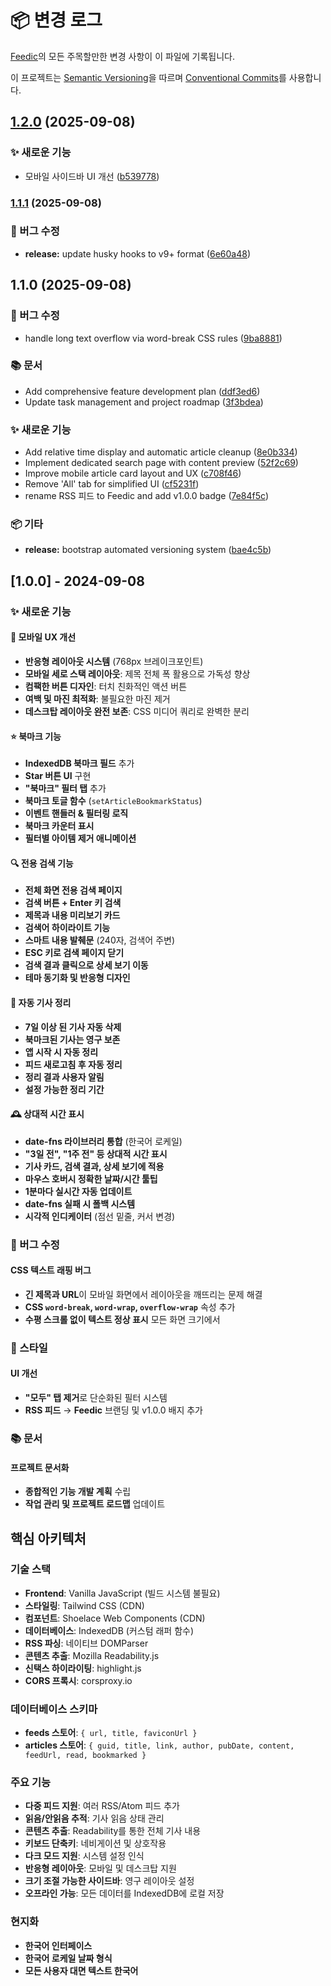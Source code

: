 # 📦 변경 로그

[Feedic](https://github.com/jade-kim/gemini-feedic)의 모든 주목할만한 변경 사항이 이 파일에 기록됩니다.

이 프로젝트는 [Semantic Versioning](https://semver.org/)을 따르며 [Conventional Commits](https://conventionalcommits.org/)를 사용합니다.
## [1.2.0](https://github.com/jade-kim/gemini-feedic/compare/v1.1.1...v1.2.0) (2025-09-08)


### ✨ 새로운 기능

* 모바일 사이드바 UI 개선 ([b539778](https://github.com/jade-kim/gemini-feedic/commit/b539778aacabd256a0a6a50a9f3fc215c46c74d0))

### [1.1.1](https://github.com/jade-kim/gemini-feedic/compare/v1.1.0...v1.1.1) (2025-09-08)


### 🐞 버그 수정

* **release:** update husky hooks to v9+ format ([6e60a48](https://github.com/jade-kim/gemini-feedic/commit/6e60a4867f7c93c87fd3e8f5f414ff02843da0b7))

## 1.1.0 (2025-09-08)


### 🐞 버그 수정

* handle long text overflow via word-break CSS rules ([9ba8881](https://github.com/jade-kim/gemini-feedic/commit/9ba88819ad548d532a2ab23af06253de89344ae6))


### 📚 문서

* Add comprehensive feature development plan ([ddf3ed6](https://github.com/jade-kim/gemini-feedic/commit/ddf3ed6942f3195365ba252900482cf402b3f322))
* Update task management and project roadmap ([3f3bdea](https://github.com/jade-kim/gemini-feedic/commit/3f3bdea67f3bcb4a40ae46df74c58887067460fb))


### ✨ 새로운 기능

* Add relative time display and automatic article cleanup ([8e0b334](https://github.com/jade-kim/gemini-feedic/commit/8e0b3348de0a524a3426c3452332cccb1f1be0b8))
* Implement dedicated search page with content preview ([52f2c69](https://github.com/jade-kim/gemini-feedic/commit/52f2c69dadc23918f9f98cd0fec1869ea169f911))
* Improve mobile article card layout and UX ([c708f46](https://github.com/jade-kim/gemini-feedic/commit/c708f46a00b826e1589a2ef6730a71a7f7e7e7b9))
* Remove 'All' tab for simplified UI ([cf5231f](https://github.com/jade-kim/gemini-feedic/commit/cf5231f13dfca3b02a5ac9c17dbcc57fa6dff0d6))
* rename RSS 피드 to Feedic and add v1.0.0 badge ([7e84f5c](https://github.com/jade-kim/gemini-feedic/commit/7e84f5c12e0800a149867b29d80c3ac4c62201cc))


### 📦 기타

* **release:** bootstrap automated versioning system ([bae4c5b](https://github.com/jade-kim/gemini-feedic/commit/bae4c5b67bd611dab9c1caf5f562cc1ef24ca883))

## [1.0.0] - 2024-09-08

### ✨ 새로운 기능

#### 📱 모바일 UX 개선
- **반응형 레이아웃 시스템** (768px 브레이크포인트)
- **모바일 세로 스택 레이아웃**: 제목 전체 폭 활용으로 가독성 향상
- **컴팩한 버튼 디자인**: 터치 친화적인 액션 버튼
- **여백 및 마진 최적화**: 불필요한 마진 제거
- **데스크탑 레이아웃 완전 보존**: CSS 미디어 쿼리로 완벽한 분리

#### ⭐ 북마크 기능
- **IndexedDB 북마크 필드** 추가
- **Star 버튼 UI** 구현
- **"북마크" 필터 탭** 추가
- **북마크 토글 함수** (`setArticleBookmarkStatus`)
- **이벤트 핸들러 & 필터링 로직**
- **북마크 카운터 표시**
- **필터별 아이템 제거 애니메이션**

#### 🔍 전용 검색 기능
- **전체 화면 전용 검색 페이지**
- **검색 버튼 + Enter 키 검색**
- **제목과 내용 미리보기 카드**
- **검색어 하이라이트 기능**
- **스마트 내용 발췌문** (240자, 검색어 주변)
- **ESC 키로 검색 페이지 닫기**
- **검색 결과 클릭으로 상세 보기 이동**
- **테마 동기화 및 반응형 디자인**

#### 🧹 자동 기사 정리
- **7일 이상 된 기사 자동 삭제**
- **북마크된 기사는 영구 보존**
- **앱 시작 시 자동 정리**
- **피드 새로고침 후 자동 정리**
- **정리 결과 사용자 알림**
- **설정 가능한 정리 기간**

#### 🕰️ 상대적 시간 표시
- **date-fns 라이브러리 통합** (한국어 로케일)
- **"3일 전", "1주 전" 등 상대적 시간 표시**
- **기사 카드, 검색 결과, 상세 보기에 적용**
- **마우스 호버시 정확한 날짜/시간 툴팁**
- **1분마다 실시간 자동 업데이트**
- **date-fns 실패 시 폴백 시스템**
- **시각적 인디케이터** (점선 밑줄, 커서 변경)

### 🐞 버그 수정

#### CSS 텍스트 래핑 버그
- **긴 제목과 URL**이 모바일 화면에서 레이아웃을 깨뜨리는 문제 해결
- **CSS `word-break`, `word-wrap`, `overflow-wrap`** 속성 추가
- **수평 스크롤 없이 텍스트 정상 표시** 모든 화면 크기에서

### 💎 스타일

#### UI 개선
- **"모두" 탭 제거**로 단순화된 필터 시스템
- **RSS 피드** → **Feedic** 브랜딩 및 v1.0.0 배지 추가

### 📚 문서

#### 프로젝트 문서화
- **종합적인 기능 개발 계획** 수립
- **작업 관리 및 프로젝트 로드맵** 업데이트

## 핵심 아키텍처

### 기술 스택
- **Frontend**: Vanilla JavaScript (빌드 시스템 불필요)
- **스타일링**: Tailwind CSS (CDN)
- **컴포넌트**: Shoelace Web Components (CDN)
- **데이터베이스**: IndexedDB (커스텀 래퍼 함수)
- **RSS 파싱**: 네이티브 DOMParser
- **콘텐츠 추출**: Mozilla Readability.js
- **신택스 하이라이팅**: highlight.js
- **CORS 프록시**: corsproxy.io

### 데이터베이스 스키마
- **feeds 스토어**: `{ url, title, faviconUrl }`
- **articles 스토어**: `{ guid, title, link, author, pubDate, content, feedUrl, read, bookmarked }`

### 주요 기능
- **다중 피드 지원**: 여러 RSS/Atom 피드 추가
- **읽음/안읽음 추적**: 기사 읽음 상태 관리
- **콘텐츠 추출**: Readability를 통한 전체 기사 내용
- **키보드 단축키**: 네비게이션 및 상호작용
- **다크 모드 지원**: 시스템 설정 인식
- **반응형 레이아웃**: 모바일 및 데스크탑 지원
- **크기 조절 가능한 사이드바**: 영구 레이아웃 설정
- **오프라인 가능**: 모든 데이터를 IndexedDB에 로컬 저장

### 현지화
- **한국어 인터페이스**
- **한국어 로케일 날짜 형식**
- **모든 사용자 대면 텍스트 한국어**
